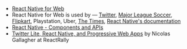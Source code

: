 - [React Native for Web](https://github.com/necolas/react-native-web)
- React Native for Web is used by — [Twitter](https://mobile.twitter.com),
[Major League Soccer](https://matchcenter.mlssoccer.com),
[Flipkart](https://www.flipkart.com/), Playstation, Uber, [The
Times](https://github.com/newsuk/times-components), [React Native's
documentation](http://facebook.github.io/react-native/)
- [React Native - Components and APIs](https://facebook.github.io/react-native/docs/components-and-apis.html)
- [Twitter Lite, React Native, and Progressive Web Apps](https://www.youtube.com/watch?v=tFFn39lLO-U&feature=youtu.be) by Nicolas Gallagher at ReactRally